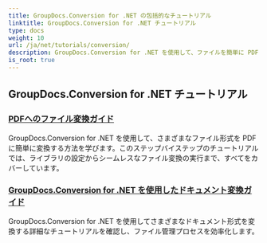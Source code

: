 ```yaml
---
title: GroupDocs.Conversion for .NET の包括的なチュートリアル
linktitle: GroupDocs.Conversion for .NET チュートリアル
type: docs
weight: 10
url: /ja/net/tutorials/conversion/
description: GroupDocs.Conversion for .NET を使用して、ファイルを簡単に PDF に変換します。カスタマイズ可能なオプションを使用してドキュメント管理を効率化します。
is_root: true
---
```


## GroupDocs.Conversion for .NET チュートリアル
### [PDFへのファイル変換ガイド](./guide-to-file-conversion-to-pdf/)
GroupDocs.Conversion for .NET を使用して、さまざまなファイル形式を PDF に簡単に変換する方法を学びます。このステップバイステップのチュートリアルでは、ライブラリの設定からシームレスなファイル変換の実行まで、すべてをカバーしています。
### [GroupDocs.Conversion for .NET を使用したドキュメント変換ガイド](./guide-to-document-conversion/)
GroupDocs.Conversion for .NET を使用してさまざまなドキュメント形式を変換する詳細なチュートリアルを確認し、ファイル管理プロセスを効率化します。
